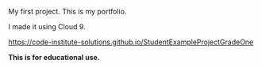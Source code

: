 My first project. This is my portfolio. 

I made it using Cloud 9. 

https://code-institute-solutions.github.io/StudentExampleProjectGradeOne

**This is for educational use.** 
